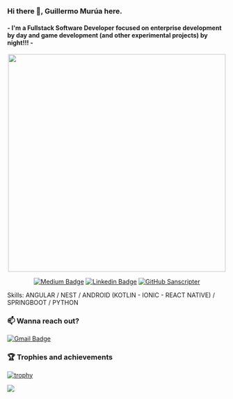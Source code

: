 ### Hi there 🖖, Guillermo Murúa here.
#### - I'm a Fullstack Software Developer focused on enterprise development by day and game development (and other experimental projects) by night!!! -

<div align="center">

 <img src="https://i.ibb.co/zRL8d62/Sanscripter.gif" height="500" style="margin: auto;">



[![Medium Badge](https://img.shields.io/badge/-@Sanscripter-white?style=flat&logo=Medium&labelColor=black&go=Medium&link=https://medium.com/@Sanscripter/)](https://medium.com/Sanscripter) [![Linkedin Badge](https://img.shields.io/badge/-Guillermo%20Murúa-blue?style=flat&logo=Linkedin&logoColor=white&link=https://www.linkedin.com/in/guillermo-murua/)](https://www.linkedin.com/in/guillermo-murua/) [![GitHub Sanscripter](https://img.shields.io/github/followers/sanscripter?label=follow&style=social)](https://github.com/Sanscripter)

</div>


Skills: ANGULAR / NEST / ANDROID (KOTLIN - IONIC - REACT NATIVE) / SPRINGBOOT / PYTHON

### 📫 Wanna reach out?
[![Gmail Badge](https://img.shields.io/badge/-mail-c14438?style=flat-square&logo=Gmail&logoColor=white&link=mailto:guillermoasmurua@gmail.com)](mailto:guillermoasmurua@gmail.com)

### 🏆 Trophies and achievements
[![trophy](https://github-profile-trophy.vercel.app/?username=sanscripter&theme=darkhub)](https://github.com/sanscripter/github-profile-trophy)
 


<img src="https://komarev.com/ghpvc/?username=sanscripter&style=plastic&label=Views"><img>
